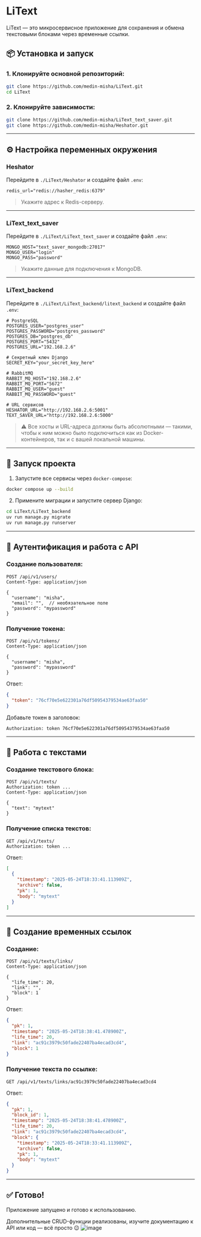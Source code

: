 # LiText

LiText — это микросервисное приложение для сохранения и обмена текстовыми блоками через временные ссылки.

## 📦 Установка и запуск

### 1. Клонируйте основной репозиторий:
```bash
git clone https://github.com/medin-misha/LiText.git
cd LiText
```

### 2. Клонируйте зависимости:
```bash
git clone https://github.com/medin-misha/LiText_text_saver.git
git clone https://github.com/medin-misha/Heshator.git
```

---

## ⚙️ Настройка переменных окружения

### Heshator
Перейдите в `./LiText/Heshator` и создайте файл `.env`:
```
redis_url="redis://hasher_redis:6379"
```
> Укажите адрес к Redis-серверу.

---

### LiText_text_saver
Перейдите в `./LiText/LiText_text_saver` и создайте файл `.env`:
```
MONGO_HOST="text_saver_mongodb:27017"
MONGO_USER="login"
MONGO_PASS="password"
```
> Укажите данные для подключения к MongoDB.

---

### LiText_backend
Перейдите в `./LiText/LiText_backend/litext_backend` и создайте файл `.env`:
```
# PostgreSQL
POSTGRES_USER="postgres_user"
POSTGRES_PASSWORD="postgres_password"
POSTGRES_DB="postgres_db"
POSTGRES_PORT="5432"
POSTGRES_URL="192.168.2.6"

# Секретный ключ Django
SECRET_KEY="your_secret_key_here"

# RabbitMQ
RABBIT_MQ_HOST="192.168.2.6"
RABBIT_MQ_PORT="5672"
RABBIT_MQ_USER="guest"
RABBIT_MQ_PASSWORD="guest"

# URL сервисов
HESHATOR_URL="http://192.168.2.6:5001"
TEXT_SAVER_URL="http://192.168.2.6:5000"
```

> ⚠️ Все хосты и URL-адреса должны быть абсолютными — такими, чтобы к ним можно было подключиться как из Docker-контейнеров, так и с вашей локальной машины.

---

## 🚀 Запуск проекта

1. Запустите все сервисы через `docker-compose`:
```bash
docker compose up --build
```

2. Примените миграции и запустите сервер Django:
```bash
cd LiText/LiText_backend
uv run manage.py migrate
uv run manage.py runserver
```

---

## 🔐 Аутентификация и работа с API

### Создание пользователя:
```http
POST /api/v1/users/
Content-Type: application/json

{
  "username": "misha",
  "email": "",  // необязательное поле
  "password": "mypassword"
}
```

### Получение токена:
```http
POST /api/v1/tokens/
Content-Type: application/json

{
  "username": "misha",
  "password": "mypassword"
}
```

Ответ:
```json
{
  "token": "76cf70e5e622301a76df50954379534ae63faa50"
}
```

Добавьте токен в заголовок:
```
Authorization: token 76cf70e5e622301a76df50954379534ae63faa50
```

---

## 📝 Работа с текстами

### Создание текстового блока:
```http
POST /api/v1/texts/
Authorization: token ...
Content-Type: application/json

{
  "text": "mytext"
}
```

### Получение списка текстов:
```http
GET /api/v1/texts/
Authorization: token ...
```

Ответ:
```json
[
  {
    "timestamp": "2025-05-24T18:33:41.113909Z",
    "archive": false,
    "pk": 1,
    "body": "mytext"
  }
]
```

---

## 🔗 Создание временных ссылок

### Создание:
```http
POST /api/v1/texts/links/
Content-Type: application/json

{
  "life_time": 20,
  "link": "",
  "block": 1
}
```

Ответ:
```json
{
  "pk": 1,
  "timestamp": "2025-05-24T18:38:41.478900Z",
  "life_time": 20,
  "link": "ac91c3979c50fade22407ba4ecad3cd4",
  "block": 1
}
```

### Получение текста по ссылке:
```http
GET /api/v1/texts/links/ac91c3979c50fade22407ba4ecad3cd4
```

Ответ:
```json
{
  "pk": 1,
  "block_id": 1,
  "timestamp": "2025-05-24T18:38:41.478900Z",
  "life_time": 20,
  "link": "ac91c3979c50fade22407ba4ecad3cd4",
  "block": {
    "timestamp": "2025-05-24T18:33:41.113909Z",
    "archive": false,
    "pk": 1,
    "body": "mytext"
  }
}
```

---

## ✅ Готово!
Приложение запущено и готово к использованию.

Дополнительные CRUD-функции реализованы, изучите документацию к API или код — всё просто 😉
![image](https://github.com/user-attachments/assets/644bfc22-77a0-44c6-951f-d8c99e9c9af6)

